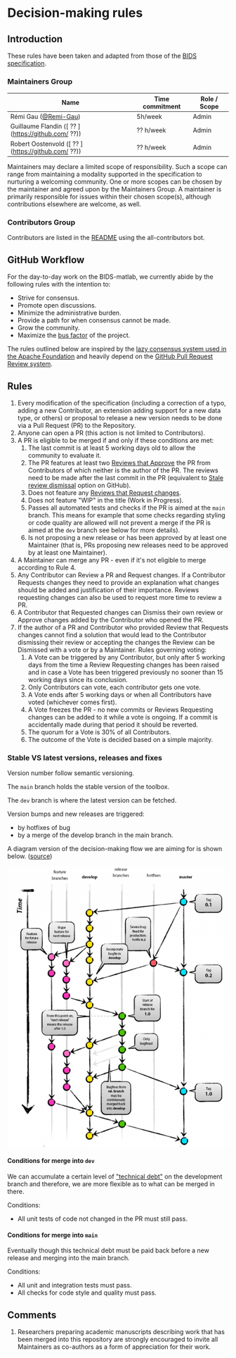 # Decision-making rules

## Introduction

These rules have been taken and adapted from those of the
[BIDS specification](https://github.com/bids-standard/bids-specification/blob/master/DECISION-MAKING.md).

### Maintainers Group

| Name                                                | Time commitment | Role / Scope |
| --------------------------------------------------- | --------------- | ------------ |
| Rémi Gau ([@Remi-Gau](https://github.com/Remi-Gau)) | 5h/week         | Admin        |
| Guillaume Flandin ([ ?? ](https://github.com/ ??))  | ?? h/week       | Admin        |
| Robert Oostenvold ([ ?? ](https://github.com/ ??))  | ?? h/week       | Admin        |

Maintainers may declare a limited scope of responsibility. Such a scope can
range from maintaining a modality supported in the specification to nurturing a
welcoming community. One or more scopes can be chosen by the maintainer and
agreed upon by the Maintainers Group. A maintainer is primarily responsible for
issues within their chosen scope(s), although contributions elsewhere are
welcome, as well.

### Contributors Group

Contributors are listed in the [README](./README.md#contributors) using the
all-contributors bot.

## GitHub Workflow

For the day-to-day work on the BIDS-matlab, we currently abide by the following
rules with the intention to:

- Strive for consensus.
- Promote open discussions.
- Minimize the administrative burden.
- Provide a path for when consensus cannot be made.
- Grow the community.
- Maximize the [bus factor](https://en.wikipedia.org/wiki/Bus_factor) of the
  project.

The rules outlined below are inspired by the
[lazy consensus system used in the Apache Foundation](https://www.apache.org/foundation/voting.html)
and heavily depend on the
[GitHub Pull Request Review system](https://help.github.com/articles/about-pull-requests/).


## Rules

1. Every modification of the specification (including a correction of a typo,
   adding a new Contributor, an extension adding support for a new data type, or
   others) or proposal to release a new version needs to be done via a Pull
   Request (PR) to the Repository.
1. Anyone can open a PR (this action is not limited to Contributors).
1. A PR is eligible to be merged if and only if these conditions are met:
   1. The last commit is at least 5 working days old to allow the community to
      evaluate it.
   1. The PR features at least two
      [Reviews that Approve](https://help.github.com/articles/about-pull-request-reviews/#about-pull-request-reviews)
      the PR from Contributors of which neither is the author of the PR. The
      reviews need to be made after the last commit in the PR (equivalent to
      [Stale review dismissal](https://help.github.com/articles/enabling-required-reviews-for-pull-requests/)
      option on GitHub).
   1. Does not feature any
      [Reviews that Request changes](https://help.github.com/articles/about-required-reviews-for-pull-requests/).
   1. Does not feature "WIP" in the title (Work in Progress).
   1. Passes all automated tests and checks if the PR is aimed at the `main` branch. This means for example that some checks regarding styling or code quality are allowed will not prevent a merge if the PR is aimed at the `dev` branch see below for more details).
   1. Is not proposing a new release or has been approved by at least one
      Maintainer (that is, PRs proposing new releases need to be approved by at
      least one Maintainer).
1. A Maintainer can merge any PR - even if it's not eligible to merge according
   to Rule 4.
1. Any Contributor can Review a PR and Request changes. If a Contributor
   Requests changes they need to provide an explanation what changes should be
   added and justification of their importance. Reviews requesting changes can
   also be used to request more time to review a PR.
1. A Contributor that Requested changes can Dismiss their own review or Approve
   changes added by the Contributor who opened the PR.
1. If the author of a PR and Contributor who provided Review that Requests
   changes cannot find a solution that would lead to the Contributor dismissing
   their review or accepting the changes the Review can be Dismissed with a vote
   or by a Maintainer. Rules governing voting:
   1. A Vote can be triggered by any Contributor, but only after 5 working days
      from the time a Review Requesting changes has been raised and in case a
      Vote has been triggered previously no sooner than 15 working days since
      its conclusion.
   1. Only Contributors can vote, each contributor gets one vote.
   1. A Vote ends after 5 working days or when all Contributors have voted
      (whichever comes first).
   1. A Vote freezes the PR - no new commits or Reviews Requesting changes can
      be added to it while a vote is ongoing. If a commit is accidentally made
      during that period it should be reverted.
   1. The quorum for a Vote is 30% of all Contributors.
   1. The outcome of the Vote is decided based on a simple majority.

### Stable VS latest versions, releases and fixes

Version number follow semantic versioning. 

<!-- add link -->

The `main` branch holds the stable version of the toolbox.

The `dev` branch is where the latest version can be fetched.

Version bumps and new releases are triggered:
- by hotfixes of bug 
- by a merge of the develop branch in the main branch.

A diagram version of the decision-making flow we are aiming for is shown below. ([source](https://blog.axosoft.com/gitflow/))

![git_flow](commenting_images/gitflow_diagram.png "gitflow_diagram")

#### Conditions for merge into `dev`

We can accumulate a certain level of ["technical debt"](https://en.wikipedia.org/wiki/Technical_debt) on the development branch and therefore, we are more flexible as to what can be merged in there.

Conditions:

- All unit tests of code not changed in the PR must still pass.

<!-- that feels bit tautological -->

#### Conditions for merge into `main`

Eventually though this technical debt must be paid back before a new release and merging into the main branch.

Conditions: 
- All unit and integration tests must pass.
- All checks for code style and quality must pass.

## Comments

1. Researchers preparing academic manuscripts describing work that has been
   merged into this repository are strongly encouraged to invite all Maintainers
   as co-authors as a form of appreciation for their work.

<!-- 1. PRs MUST be merged using the "Create a merge commit" option in GitHub (by using
   the "merge pull request" option). This is necessary for our automatic
   changelog generator to do its work reliably. See the [GitHub help page](https://help.github.com/en/articles/about-merge-methods-on-github)
   for information on merge methods. See the changelog generator implementation
   in our [circleci configuration file](./.circleci/config.yml). -->
